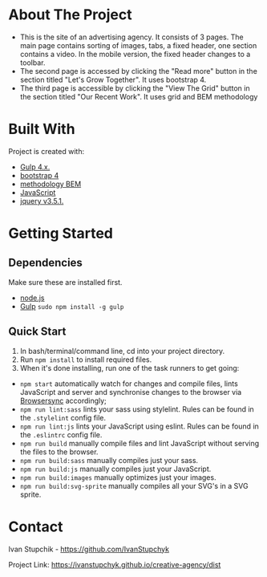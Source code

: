 
About The Project
===========
* This is the site of an advertising agency. It consists of 3 pages. The main page contains sorting of images, tabs, a fixed header, one section contains a video.
In the mobile version, the fixed header changes to a toolbar.
* The second page is accessed by clicking the "Read more" button in the section titled "Let's Grow Together". It uses bootstrap 4.
* The third page is accessible by clicking the "View The Grid" button in the section titled "Our Recent Work". It uses grid and BEM methodology

Built With
==========
Project is created with:
* [Gulp 4.x.](https://gulpjs.com/)
* [bootstrap 4](https://getbootstrap.com/)
* [methodology BEM](https://ru.bem.info/methodology/)
* [JavaScript](https://ru.wikipedia.org/wiki/JavaScript)
* [jquery v3.5.1.](https://jquery.com/)

Getting Started
===============
## Dependencies
Make sure these are installed first.

* [node.js](https://nodejs.org/en/)
* [Gulp](https://gulpjs.com/) `sudo npm install -g gulp`

## Quick Start
1. In bash/terminal/command line, cd into your project directory.
2. Run `npm install` to install required files.
3. When it's done installing, run one of the task runners to get going:
* `npm start` automatically watch for changes and compile files, lints JavaScript and server and synchronise changes to the browser via [Browsersync](https://www.browsersync.io/accordingly) accordingly;
* `npm run lint:sass` lints your sass using stylelint. Rules can be found in the `.stylelint` config file.
* `npm run lint:js` lints your JavaScript using eslint. Rules can be found in the `.eslintrc` config file.
* `npm run build` manually compile files and lint JavaScript without serving the files to the browser.
* `npm run build:sass` manually compiles just your sass.
* `npm run build:js` manually compiles just your JavaScript.
* `npm run build:images` manually optimizes just your images.
* `npm run build:svg-sprite` manually compiles all your SVG's in a SVG sprite.

Contact
======
Ivan Stupchik - https://github.com/IvanStupchyk 

Project Link: https://ivanstupchyk.github.io/creative-agency/dist
